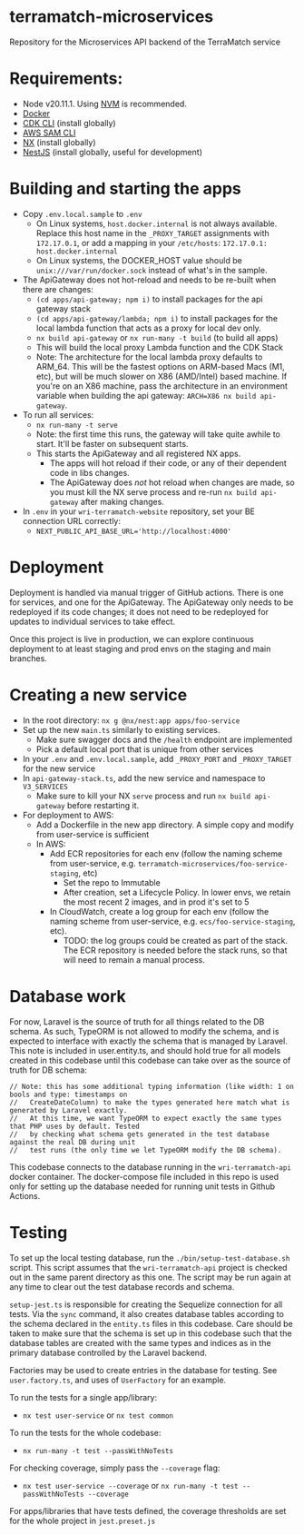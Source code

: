 # terramatch-microservices
Repository for the Microservices API backend of the TerraMatch service

# Requirements:
 * Node v20.11.1. Using [NVM](https://github.com/nvm-sh/nvm?tab=readme-ov-file) is recommended.
 * [Docker](https://www.docker.com/)
 * [CDK CLI](https://docs.aws.amazon.com/cdk/v2/guide/getting_started.html) (install globally)
 * [AWS SAM CLI](https://docs.aws.amazon.com/serverless-application-model/latest/developerguide/install-sam-cli.html)
 * [NX](https://nx.dev/getting-started/installation#installing-nx-globally) (install globally)
 * [NestJS](https://docs.nestjs.com/) (install globally, useful for development)

# Building and starting the apps
 * Copy `.env.local.sample` to `.env`
   * On Linux systems, `host.docker.internal` is not always available. Replace this host name in the `_PROXY_TARGET` assignments with
     `172.17.0.1`, or add a mapping in your `/etc/hosts`: `172.17.0.1: host.docker.internal`
   * On Linux systems, the DOCKER_HOST value should be `unix:///var/run/docker.sock` instead of what's in the sample.
 * The ApiGateway does not hot-reload and needs to be re-built when there are changes:
   * `(cd apps/api-gateway; npm i)` to install packages for the api gateway stack
   * `(cd apps/api-gateway/lambda; npm i)` to install packages for the local lambda function that acts as a proxy for local dev only.
   * `nx build api-gateway` or `nx run-many -t build` (to build all apps)
   * This will build the local proxy Lambda function and the CDK Stack
   * Note: The architecture for the local lambda proxy defaults to ARM_64. This will be the fastest options on ARM-based Macs 
     (M1, etc), but will be much slower on X86 (AMD/Intel) based machine. If you're on an X86 machine, pass the architecture in
     an environment variable when building the api gateway: `ARCH=X86 nx build api-gateway`.
 * To run all services:
   * `nx run-many -t serve`
   * Note: the first time this runs, the gateway will take quite awhile to start. It'll be faster on subsequent starts.
   * This starts the ApiGateway and all registered NX apps. 
     * The apps will hot reload if their code, or any of their dependent code in libs changes.
     * The ApiGateway does _not_ hot reload when changes are made, so you must kill the NX serve process and re-run 
       `nx build api-gateway` after making changes.
 * In `.env` in your `wri-terramatch-website` repository, set your BE connection URL correctly:
   * `NEXT_PUBLIC_API_BASE_URL='http://localhost:4000'`

# Deployment
Deployment is handled via manual trigger of GitHub actions. There is one for services, and one for the ApiGateway. The 
ApiGateway only needs to be redeployed if its code changes; it does not need to be redeployed for updates to individual services
to take effect.

Once this project is live in production, we can explore continuous deployment to at least staging and prod envs on the staging
and main branches.

# Creating a new service
 * In the root directory: `nx g @nx/nest:app apps/foo-service`
 * Set up the new `main.ts` similarly to existing services.
   * Make sure swagger docs and the `/health` endpoint are implemented
   * Pick a default local port that is unique from other services
 * In your `.env` and `.env.local.sample`, add `_PROXY_PORT` and `_PROXY_TARGET` for the new service
 * In `api-gateway-stack.ts`, add the new service and namespace to `V3_SERVICES`
   * Make sure to kill your NX `serve` process and run `nx build api-gateway` before restarting it.
 * For deployment to AWS:
   * Add a Dockerfile in the new app directory. A simple copy and modify from user-service is sufficient
   * In AWS:
     * Add ECR repositories for each env (follow the naming scheme from user-service, e.g. `terramatch-microservices/foo-service-staging`, etc)
       * Set the repo to Immutable
       * After creation, set a Lifecycle Policy. In lower envs, we retain the most recent 2 images, and in prod it's set to 5
     * In CloudWatch, create a log group for each env (follow the naming scheme from user-service, e.g. `ecs/foo-service-staging`, etc).
       * TODO: the log groups could be created as part of the stack. The ECR repository is needed before the stack runs, so that will
         need to remain a manual process.

# Database work
For now, Laravel is the source of truth for all things related to the DB schema. As such, TypeORM is not allowed to modify the 
schema, and is expected to interface with exactly the schema that is managed by Laravel. This note is included in user.entity.ts, 
and should hold true for all models created in this codebase until this codebase can take over as the source of truth for DB
schema:
```
// Note: this has some additional typing information (like width: 1 on bools and type: timestamps on
//   CreateDateColumn) to make the types generated here match what is generated by Laravel exactly.
//   At this time, we want TypeORM to expect exactly the same types that PHP uses by default. Tested
//   by checking what schema gets generated in the test database against the real DB during unit
//   test runs (the only time we let TypeORM modify the DB schema).
```

This codebase connects to the database running in the `wri-terramatch-api` docker container. The docker-compose
file included in this repo is used only for setting up the database needed for running unit tests in Github Actions.

# Testing
To set up the local testing database, run the `./bin/setup-test-database.sh` script. This script assumes that the
`wri-terramatch-api` project is checked out in the same parent directory as this one. The script may be run 
again at any time to clear out the test database records and schema.

`setup-jest.ts` is responsible for creating the Sequelize connection for all tests. Via the `sync` command, it also
creates database tables according to the schema declared in the `entity.ts` files in this codebase. Care should be
taken to make sure that the schema is set up in this codebase such that the database tables are created with the same
types and indices as in the primary database controlled by the Laravel backend. 

Factories may be used to create entries in the database for testing. See `user.factory.ts`, and uses of `UserFactory` for 
an example.

To run the tests for a single app/library:
* `nx test user-service` or `nx test common`

To run the tests for the whole codebase:
* `nx run-many -t test --passWithNoTests`

For checking coverage, simply pass the `--coverage` flag:
* `nx test user-service --coverage` or `nx run-many -t test --passWithNoTests --coverage`

For apps/libraries that have tests defined, the coverage thresholds are set for the whole project in `jest.preset.js`
